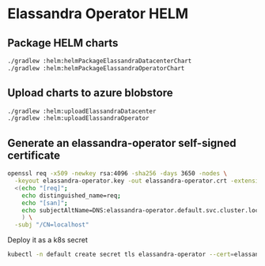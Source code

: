 # Elassandra Operator HELM

## Package HELM charts

```bash
./gradlew :helm:helmPackageElassandraDatacenterChart
./gradlew :helm:helmPackageElassandraOperatorChart
```

## Upload charts to azure blobstore

```bash
./gradlew :helm:uploadElassandraDatacenter
./gradlew :helm:uploadElassandraOperator
```

## Generate an elassandra-operator self-signed certificate

```bash
openssl req -x509 -newkey rsa:4096 -sha256 -days 3650 -nodes \
  -keyout elassandra-operator.key -out elassandra-operator.crt -extensions san -config \
  <(echo "[req]"; 
    echo distinguished_name=req; 
    echo "[san]"; 
    echo subjectAltName=DNS:elassandra-operator.default.svc.cluster.local
    ) \
  -subj "/CN=localhost"
```

Deploy it as a k8s secret 

```bash
kubectl -n default create secret tls elassandra-operator --cert=elassandra-operator.crt --key=elassandra-operator.key
```